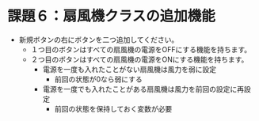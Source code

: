 # 課題６：扇風機クラスの追加機能

- 新規ボタンの右にボタンを二つ追加してください。
  - １つ目のボタンはすべての扇風機の電源をOFFにする機能を持ちます。
  - ２つ目のボタンはすべての扇風機の電源をONにする機能を持ちます。
    - 電源を一度も入れたことがない扇風機は風力を弱に設定
      - 前回の状態が0なら弱にする
    - 電源を一度でも入れたことがある扇風機は風力を前回の設定に再設定
      - 前回の状態を保持しておく変数が必要
